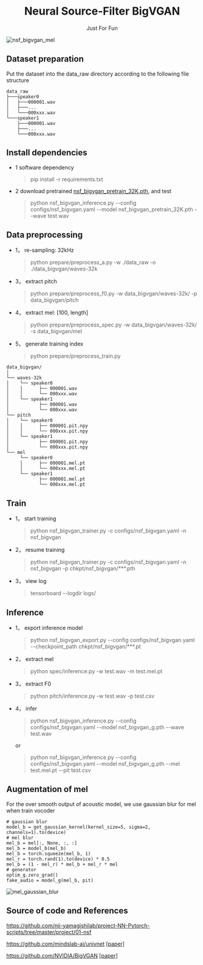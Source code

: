 <div align="center">
<h1> Neural Source-Filter BigVGAN </h1>
    Just For Fun
</div>

![nsf_bigvgan_mel](https://github.com/PlayVoice/NSF-BigVGAN/assets/16432329/eebb8dca-a8d3-4e69-b02c-632a3a1cdd6a)

## Dataset preparation

Put the dataset into the data_raw directory according to the following file structure
```shell
data_raw
├───speaker0
│   ├───000001.wav
│   ├───...
│   └───000xxx.wav
└───speaker1
    ├───000001.wav
    ├───...
    └───000xxx.wav
```

## Install dependencies

- 1 software dependency
  
  > pip install -r requirements.txt

- 2 download pretrained [nsf_bigvgan_pretrain_32K.pth](https://github.com/PlayVoice/NSF-BigVGAN/releases/augment), and test
  
  > python nsf_bigvgan_inference.py --config configs/nsf_bigvgan.yaml --model nsf_bigvgan_pretrain_32K.pth --wave test.wav

## Data preprocessing

- 1， re-sampling: 32kHz

    > python prepare/preprocess_a.py -w ./data_raw -o ./data_bigvgan/waves-32k

- 3， extract pitch

    > python prepare/preprocess_f0.py -w data_bigvgan/waves-32k/ -p data_bigvgan/pitch

- 4， extract mel: [100, length]

    > python prepare/preprocess_spec.py -w data_bigvgan/waves-32k/ -s data_bigvgan/mel

- 5， generate training index

    > python prepare/preprocess_train.py

```shell
data_bigvgan/
│
└── waves-32k
│    └── speaker0
│    │      ├── 000001.wav
│    │      └── 000xxx.wav
│    └── speaker1
│           ├── 000001.wav
│           └── 000xxx.wav
└── pitch
│    └── speaker0
│    │      ├── 000001.pit.npy
│    │      └── 000xxx.pit.npy
│    └── speaker1
│           ├── 000001.pit.npy
│           └── 000xxx.pit.npy
└── mel
     └── speaker0
     │      ├── 000001.mel.pt
     │      └── 000xxx.mel.pt
     └── speaker1
            ├── 000001.mel.pt
            └── 000xxx.mel.pt

```

## Train

- 1， start training

    > python nsf_bigvgan_trainer.py -c configs/nsf_bigvgan.yaml -n nsf_bigvgan

- 2， resume training

    > python nsf_bigvgan_trainer.py -c configs/nsf_bigvgan.yaml -n nsf_bigvgan -p chkpt/nsf_bigvgan/***.pth

- 3， view log

    > tensorboard --logdir logs/


## Inference

- 1， export inference model

    > python nsf_bigvgan_export.py --config configs/nsf_bigvgan.yaml --checkpoint_path chkpt/nsf_bigvgan/***.pt

- 2， extract mel

    > python spec/inference.py -w test.wav -m test.mel.pt

- 3， extract F0

    > python pitch/inference.py -w test.wav -p test.csv

- 4， infer

    > python nsf_bigvgan_inference.py --config configs/nsf_bigvgan.yaml --model nsf_bigvgan_g.pth --wave test.wav

    or

    > python nsf_bigvgan_inference.py --config configs/nsf_bigvgan.yaml --model nsf_bigvgan_g.pth --mel test.mel.pt --pit test.csv

## Augmentation of mel
For the over smooth output of acoustic model, we use gaussian blur for mel when train vocoder
```
# gaussian blur
model_b = get_gaussian_kernel(kernel_size=5, sigma=2, channels=1).to(device)
# mel blur
mel_b = mel[:, None, :, :]
mel_b = model_b(mel_b)
mel_b = torch.squeeze(mel_b, 1)
mel_r = torch.rand(1).to(device) * 0.5
mel_b = (1 - mel_r) * mel_b + mel_r * mel
# generator
optim_g.zero_grad()
fake_audio = model_g(mel_b, pit)
```
![mel_gaussian_blur](https://github.com/PlayVoice/NSF-BigVGAN/assets/16432329/7fa96ef7-5e3b-4ae6-bc61-9b6da3b9d0b9)

## Source of code and References

https://github.com/nii-yamagishilab/project-NN-Pytorch-scripts/tree/master/project/01-nsf

https://github.com/mindslab-ai/univnet [[paper]](https://arxiv.org/abs/2106.07889)

https://github.com/NVIDIA/BigVGAN [[paper]](https://arxiv.org/abs/2206.04658)
